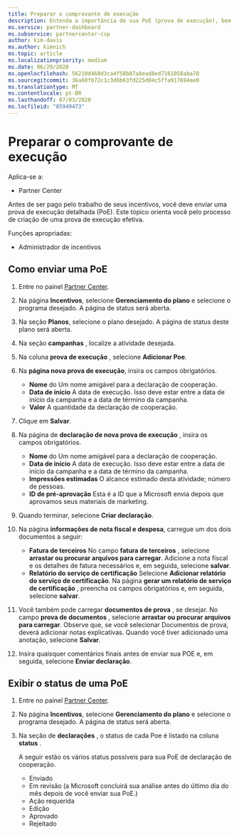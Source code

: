 ```yaml
---
title: Preparar o comprovante de execução
description: Entenda a importância de sua PoE (prova de execução), bem como as linhas do tempo, o status de exibição e as diretrizes de envio.
ms.service: partner-dashboard
ms.subservice: partnercenter-csp
author: kim-davis
ms.author: kimnich
ms.topic: article
ms.localizationpriority: medium
ms.date: 06/29/2020
ms.openlocfilehash: 56210d460d3ca4f58b87a8ead8ed7161058aba78
ms.sourcegitcommit: 36a60f672c1c3d6b63fd225d04c5ffa917694ae0
ms.translationtype: MT
ms.contentlocale: pt-BR
ms.lasthandoff: 07/03/2020
ms.locfileid: "85949473"
---
```

# <a name="prepare-your-proof-of-execution"></a>Preparar o comprovante de execução

Aplica-se a:

- Partner Center

Antes de ser pago pelo trabalho de seus incentivos, você deve enviar uma prova de execução detalhada (PoE). Este tópico orienta você pelo processo de criação de uma prova de execução efetiva.

Funções apropriadas:

- Administrador de incentivos

## <a name="how-to-submit-a-poe"></a>Como enviar uma PoE

1. Entre no painel [Partner Center](https://partner.microsoft.com/dashboard/).

2. Na página **Incentivos**, selecione **Gerenciamento do plano** e selecione o programa desejado. A página de status será aberta.

3. Na seção **Planos**, selecione o plano desejado. A página de status deste plano será aberta.

4. Na seção **campanhas** , localize a atividade desejada.

5. Na coluna **prova de execução** , selecione **Adicionar Poe**.

6. Na **página nova prova de execução**, insira os campos obrigatórios.

   - **Nome** do  Um nome amigável para a declaração de cooperação.
   - **Data de início**  A data de execução. Isso deve estar entre a data de início da campanha e a data de término da campanha.
   - **Valor**  A quantidade da declaração de cooperação.

7. Clique em **Salvar**.

8. Na página de **declaração de nova prova de execução** , insira os campos obrigatórios.

   - **Nome** do  Um nome amigável para a declaração de cooperação.
   - **Data de início**  A data de execução. Isso deve estar entre a data de início da campanha e a data de término da campanha.
   - **Impressões estimadas**   O alcance estimado desta atividade; número de pessoas.
   - **ID de pré-aprovação**   Esta é a ID que a Microsoft envia depois que aprovamos seus materiais de marketing.

9. Quando terminar, selecione **Criar declaração**.

10. Na página **informações de nota fiscal e despesa**, carregue um dos dois documentos a seguir:
    - **Fatura de terceiros**  No campo **fatura de terceiros** , selecione **arrastar ou procurar arquivos para carregar**. Adicione a nota fiscal e os detalhes de fatura necessários e, em seguida, selecione **salvar**.
    - **Relatório do serviço de certificação**  Selecione **Adicionar relatório do serviço de certificação**. Na página **gerar um relatório de serviço de certificação** , preencha os campos obrigatórios e, em seguida, selecione **salvar**.

11. Você também pode carregar **documentos de prova** , se desejar. No campo **prova de documentos** , selecione **arrastar ou procurar arquivos para carregar**. Observe que, se você selecionar Documentos de prova, deverá adicionar notas explicativas. Quando você tiver adicionado uma anotação, selecione **Salvar**.

12. Insira quaisquer comentários finais antes de enviar sua POE e, em seguida, selecione **Enviar declaração**.

## <a name="view-the-status-of-a-poe"></a>Exibir o status de uma PoE

1. Entre no painel [Partner Center](https://partner.microsoft.com/dashboard/).

2. Na página **Incentivos**, selecione **Gerenciamento do plano** e selecione o programa desejado. A página de status será aberta.

3. Na seção de **declarações** , o status de cada Poe é listado na coluna **status** .

   A seguir estão os vários status possíveis para sua PoE de declaração de cooperação.

   - Enviado
   - Em revisão (a Microsoft concluirá sua análise antes do último dia do mês depois de você enviar sua PoE.)
   - Ação requerida
   - Edição
   - Aprovado
   - Rejeitado
